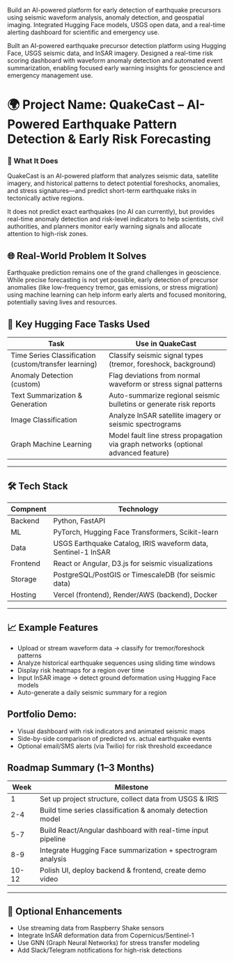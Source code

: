 
Build an AI-powered platform for early detection of earthquake precursors using seismic waveform analysis, anomaly detection, and geospatial imaging. Integrated Hugging Face models, USGS open data, and a real-time alerting dashboard for scientific and emergency use.

Built an AI-powered earthquake precursor detection platform using Hugging Face, USGS seismic data, and InSAR imagery. Designed a real-time risk scoring dashboard with waveform anomaly detection and automated event summarization, enabling focused early warning insights for geoscience and emergency management use.

# 🌍 Project Name: QuakeCast – AI-Powered Earthquake Pattern Detection & Early Risk Forecasting

### 🚀 What It Does
QuakeCast is an AI-powered platform that analyzes seismic data, satellite imagery, and historical patterns to detect potential foreshocks, anomalies, and stress signatures—and predict short-term earthquake risks in tectonically active regions.

It does not predict exact earthquakes (no AI can currently), but provides real-time anomaly detection and risk-level indicators to help scientists, civil authorities, and planners monitor early warning signals and allocate attention to high-risk zones. 
## 🌐 Real-World Problem It Solves
Earthquake prediction remains one of the grand challenges in geoscience. While precise forecasting is not yet possible, early detection of precursor anomalies (like low-frequency tremor, gas emissions, or stress migration) using machine learning can help inform early alerts and focused monitoring, potentially saving lives and resources.
## 🤖 Key Hugging Face Tasks Used 
|Task  | Use in QuakeCast|
|-----------------------------|------------------------|
|Time Series Classification (custom/transfer learning)| Classify seismic signal types (tremor, foreshock, background)|
|Anomaly Detection (custom) |  Flag deviations from normal waveform or stress signal patterns|
|Text Summarization & Generation |Auto-summarize regional seismic bulletins or generate risk reports|
|Image Classification | Analyze InSAR satellite imagery or seismic spectrograms|
|Graph Machine Learning| Model fault line stress propagation via graph networks (optional advanced feature)| 
----

## 🛠️ Tech Stack
|Compnent  | Technology|
|-----------------------------|------------------------|
|Backend |Python, FastAPI|
|ML|PyTorch, Hugging Face Transformers, Scikit-learn|
|Data|USGS Earthquake Catalog, IRIS waveform data, Sentinel-1 InSAR|
|Frontend|React or Angular, D3.js for seismic visualizations|
|Storage|PostgreSQL/PostGIS or TimescaleDB (for seismic data)|
|Hosting|Vercel (frontend), Render/AWS (backend), Docker|
---

## 📈 Example Features
* Upload or stream waveform data → classify for tremor/foreshock patterns
* Analyze historical earthquake sequences using sliding time windows
* Display risk heatmaps for a region over time
* Input InSAR image → detect ground deformation using Hugging Face models
* Auto-generate a daily seismic summary for a region
## Portfolio Demo:
* Visual dashboard with risk indicators and animated seismic maps
* Side-by-side comparison of predicted vs. actual earthquake events
* Optional email/SMS alerts (via Twilio) for risk threshold exceedance
## Roadmap Summary (1–3 Months)

 

|Week  | Milestone|
|-----------------------------|------------------------|
| 1  | Set up project structure, collect data from USGS & IRIS |
| 2-4 |Build time series classification & anomaly detection model |
5-7|Build React/Angular dashboard with real-time input pipeline |
8-9|Integrate Hugging Face summarization + spectrogram analysis |
10-12|Polish UI, deploy backend & frontend, create demo video |
---


## 🔄 Optional Enhancements
* Use streaming data from Raspberry Shake sensors
* Integrate InSAR deformation data from Copernicus/Sentinel-1
* Use GNN (Graph Neural Networks) for stress transfer modeling
* Add Slack/Telegram notifications for high-risk detections



